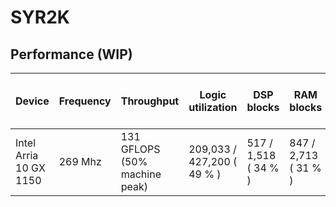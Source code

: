 # SYR2K

## Performance (WIP)

| Device                 | Frequency | Throughput                    | Logic utilization          | DSP blocks           | RAM blocks           | Matrix and vector Size | Device compiler           |
| ---------------------- | --------- | ----------------------------- | -------------------------- | -------------------- | -------------------- | ---------------------- | ------------------------- |
| Intel Arria 10 GX 1150 | 269 Mhz   | 131 GFLOPS (50% machine peak) | 209,033 / 427,200 ( 49 % ) | 517 / 1,518 ( 34 % ) | 847 / 2,713 ( 31 % ) | A(2K, 2K) * B (2K, 2K) | aoc 19.4.0 (on s001-n137) |


